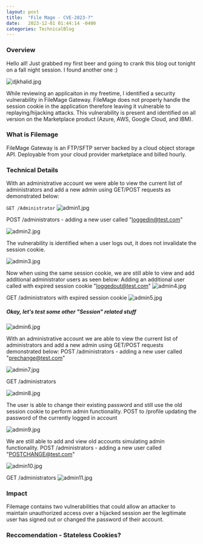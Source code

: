 ```yaml
---
layout: post
title:  "File Mage - CVE-2023-?"
date:   2023-12-01 01:44:14 -0400
categories: TechnicalBlog
---
```

### Overview
Hello all! Just grabbed my first beer and going to crank this blog out tonight on a fall night session. I found another one :)

![djkhalid.jpg](/assets/images/FM2/djkhalidanothaone.jpg)

While reviewing an applicaiton in my freetime, I identified a security vulnerability in FileMage Gateway. FileMage does not properly handle the session cookie in the application therefore leaving it vulnerable to replaying/hijacking attacks. This vulnerability is present and identified on all version on the Marketplace product (Azure, AWS, Google Cloud, and IBM).


### What is Filemage
FileMage Gateway is an FTP/SFTP server backed by a cloud object storage API. Deployable from your cloud provider marketplace and billed hourly.


### Technical Details

With an administrative account we were able to view the current list of administrators and add a new admin using GET/POST requests as demonstrated below:

`GET /Administrator`
![admin1.jpg](/assets/images/FM2/admin1.png)

POST /administrators - adding a new user called "loggedin@test.com"

![admin2.jpg](/assets/images/FM2/admin2.png)

The vulnerability is identified when a user logs out, it does not invalidate the session cookie.

![admin3.jpg](/assets/images/FM2/admin3.png)

Now when using the same session cookie, we are still able to view and add additional administrator users as seen below:
Adding an additional user called with expired session cookie "loggedout@test.com"
![admin4.jpg](/assets/images/FM2/admin4.png)

GET /administrators with expired session cookie
![admin5.jpg](/assets/images/FM2/admin5.png)

 ##### Okay, let's test some other "Session" related stuff
 ![admin6.jpg](/assets/images/FM2/admin6.png)

With an administrative account we are able to view the current list of administrators and add a new admin using GET/POST requests demonstrated below:
POST /administrators - adding a new user called "prechange@test.com"

 ![admin7.jpg](/assets/images/FM2/admin7.png)

GET /administrators

 ![admin8.jpg](/assets/images/FM2/admin8.png)

The user is able to change their existing password and still use the old session cookie to perform admin functionality.
POST to /profile updating the password of the currently logged in account

 ![admin9.jpg](/assets/images/FM2/admin9.png)

We are still able to add and view old accounts simulating admin functionality. POST /administrators - adding a new user called "POSTCHANGE@test.com"

 ![admin10.jpg](/assets/images/FM2/admin10.png)

GET /administrators
 ![admin11.jpg](/assets/images/FM2/admin11.png)


### Impact
Filemage contains two vulnerabilities that could allow an attacker to maintain unauthorized access over a hijacked session a er the legitimate user has signed out or changed the password of their account.

### Reccomendation - Stateless Cookies? 
